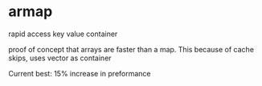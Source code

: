 # armap
rapid access key value container

proof of concept that arrays are faster than a map. This because of cache skips, uses vector as container

Current best: 15% increase in preformance

